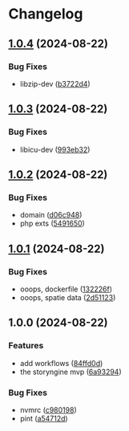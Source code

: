 # Changelog

## [1.0.4](https://github.com/ptah-sh/storyngine/compare/v1.0.3...v1.0.4) (2024-08-22)


### Bug Fixes

* libzip-dev ([b3722d4](https://github.com/ptah-sh/storyngine/commit/b3722d4374297a789c5ec57d9b3c8ceb9239e952))

## [1.0.3](https://github.com/ptah-sh/storyngine/compare/v1.0.2...v1.0.3) (2024-08-22)


### Bug Fixes

* libicu-dev ([993eb32](https://github.com/ptah-sh/storyngine/commit/993eb32395f7ccf1ae5c75e0223e8fea95abe125))

## [1.0.2](https://github.com/ptah-sh/storyngine/compare/v1.0.1...v1.0.2) (2024-08-22)


### Bug Fixes

* domain ([d06c948](https://github.com/ptah-sh/storyngine/commit/d06c948b60ed419504ef66b261542913dfae2bd3))
* php exts ([5491650](https://github.com/ptah-sh/storyngine/commit/54916506906533f998177bdcec6bff8440f596e6))

## [1.0.1](https://github.com/ptah-sh/storyngine/compare/v1.0.0...v1.0.1) (2024-08-22)


### Bug Fixes

* ooops, dockerfile ([132226f](https://github.com/ptah-sh/storyngine/commit/132226f20c8403a2536fa5c510b84290336668ed))
* ooops, spatie data ([2d51123](https://github.com/ptah-sh/storyngine/commit/2d511232bebbf020cfe80460f2edc90336f5a44f))

## 1.0.0 (2024-08-22)


### Features

* add workflows ([84ffd0d](https://github.com/ptah-sh/storyngine/commit/84ffd0dc04952fb7338ddf92f2a325819b5a5fa1))
* the storyngine mvp ([6a93294](https://github.com/ptah-sh/storyngine/commit/6a9329437ebc2de7098e08436ebf332cf00e3953))


### Bug Fixes

* nvmrc ([c980198](https://github.com/ptah-sh/storyngine/commit/c98019852c8399c468408ab5e2984937eb24121e))
* pint ([a54712d](https://github.com/ptah-sh/storyngine/commit/a54712dd032b42632b8725be526e69af2c640264))
